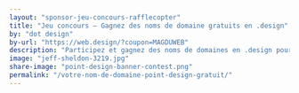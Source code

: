 ```yaml
---
layout: "sponsor-jeu-concours-rafflecopter"
title: "Jeu concours – Gagnez des noms de domaine gratuits en .design"
by: "dot design"
by-url: "https://web.design/?coupon=MAGDUWEB"
description: "Participez et gagnez des noms de domaines en .design pour votre prochain projet."
image: "jeff-sheldon-3219.jpg"
share-image: "point-design-banner-contest.png"
permalink: "/votre-nom-de-domaine-point-design-gratuit/"
---
```

